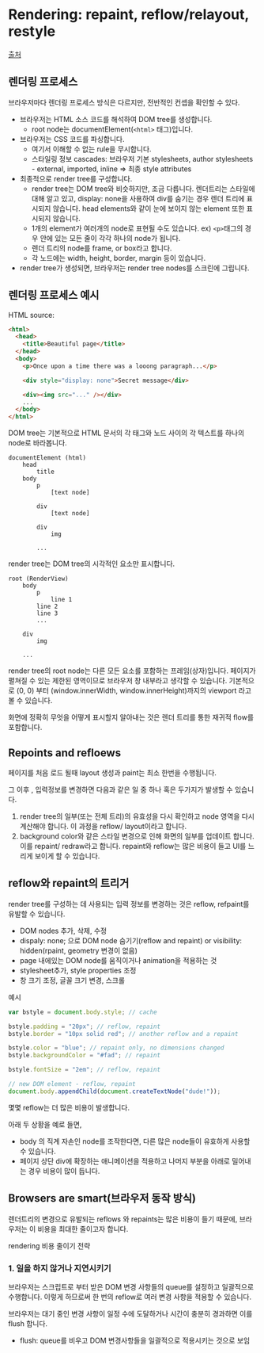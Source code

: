 # Rendering: repaint, reflow/relayout, restyle

[출처](https://www.phpied.com/rendering-repaint-reflowrelayout-restyle/)

## 렌더링 프로세스

브라우저마다 렌더링 프로세스 방식은 다르지만, 전반적인 컨셉을 확인할 수 있다.

- 브라우저는 HTML 소스 코드를 해석하여 DOM tree를 생성합니다.
  - root node는 documentElement(`<html>` 태그)입니다.
- 브라우저는 CSS 코드를 파싱합니다.
  - 여기서 이해할 수 없는 rule을 무시합니다.
  - 스타일링 정보 cascades: 브라우저 기본 stylesheets, author stylesheets - external, imported, inline => 최종 style attributes
- 최종적으로 render tree를 구성합니다.
  - render tree는 DOM tree와 비슷하지만, 조금 다릅니다.
    렌더트리는 스타일에 대해 알고 있고, display: none을 사용하여 div를 숨기는 경우 렌더 트리에 표시되지 않습니다. head elements와 같이 눈에 보이지 않는 element 또한 표시되지 않습니다.
  - 1개의 element가 여러개의 node로 표현될 수도 있습니다.
    ex) `<p>`태그의 경우 안에 있는 모든 줄이 각각 하나의 node가 됩니다.
  - 렌더 트리의 node를 frame, or box라고 합니다.
  - 각 노드에는 width, height, border, margin 등이 있습니다.
- render tree가 생성되면, 브라우저는 render tree nodes를 스크린에 그립니다.

## 렌더링 프로세스 예시

HTML source:

```html
<html>
  <head>
    <title>Beautiful page</title>
  </head>
  <body>
    <p>Once upon a time there was a looong paragraph...</p>

    <div style="display: none">Secret message</div>

    <div><img src="..." /></div>
    ...
  </body>
</html>
```

DOM tree는 기본적으로 HTML 문서의 각 태그와 노드 사이의 각 텍스트를 하나의 node로 바라봅니다.

```
documentElement (html)
    head
        title
    body
        p
            [text node]

        div
            [text node]

        div
            img

        ...
```

render tree는 DOM tree의 시각적인 요소만 표시합니다.

```
root (RenderView)
    body
        p
            line 1
	    line 2
	    line 3
	    ...

	div
	    img

	...
```

render tree의 root node는 다른 모든 요소를 포함하는 프레임(상자)입니다. 페이지가 펼쳐질 수 있는 제한된 영역이므로 브라우저 창 내부라고 생각할 수 있습니다.
기본적으로 (0, 0) 부터 (window.innerWidth, window.innerHeight)까지의 viewport 라고 볼 수 있습니다.

화면에 정확히 무엇을 어떻게 표시할지 알아내는 것은 렌더 트리를 통한 재귀적 flow를 포함합니다.

## Repoints and refloews

페이지를 처음 로드 될때 layout 생성과 paint는 최소 한번을 수행됩니다.

그 이후 , 입력정보를 변경하면 다음과 같은 일 중 하나 혹은 두가지가 발생할 수 있습니다.

1. render tree의 일부(또는 전체 트리)의 유효성을 다시 확인하고 node 영역을 다시 계산해야 합니다. 이 과정을 reflow/ layout이라고 합니다.
2. background color와 같은 스타일 변경으로 인해 화면의 일부를 업데이트 합니다. 이를 repaint/ redraw라고 합니다.
   repaint와 reflow는 많은 비용이 들고 UI를 느리게 보이게 할 수 있습니다.

## reflow와 repaint의 트리거

render tree를 구성하는 데 사용되는 입력 정보를 변경하는 것은 reflow, refpaint를 유발할 수 있습니다.

- DOM nodes 추가, 삭제, 수정
- dispaly: none; 으로 DOM node 숨기기(reflow and repaint) or visibility: hidden(rpaint, geometry 변경이 없음)
- page 내에있는 DOM node를 움직이거나 animation을 적용하는 것
- stylesheet추가, style properties 조정
- 창 크기 조정, 글꼴 크기 변경, 스크롤

예시

```javascript
var bstyle = document.body.style; // cache

bstyle.padding = "20px"; // reflow, repaint
bstyle.border = "10px solid red"; // another reflow and a repaint

bstyle.color = "blue"; // repaint only, no dimensions changed
bstyle.backgroundColor = "#fad"; // repaint

bstyle.fontSize = "2em"; // reflow, repaint

// new DOM element - reflow, repaint
document.body.appendChild(document.createTextNode("dude!"));
```

몇몇 reflow는 더 많은 비용이 발생합니다.

아래 두 상황을 예로 들면,

- body 의 직계 자손인 node를 조작한다면, 다른 많은 node들이 유효하게 사용할 수 있습니다.
- 페이지 상단 div에 확장하는 애니메이션을 적용하고 나머지 부분을 아래로 밀어내는 경우 비용이 많이 듭니다.

## Browsers are smart(브라우저 동작 방식)

렌더트리의 변경으로 유발되는 reflows 와 repaints는 많은 비용이 들기 때문에, 브라우저는 이 비용을 최대한 줄이고자 합니다.

rendering 비용 줄이기 전략

### 1. 일을 하지 않거나 지연시키기

브라우저는 스크립트로 부터 받은 DOM 변경 사항들의 queue를 설정하고 일괄적으로 수행합니다. 이렇게 하므로써 한 번의 reflow로 여러 변경 사항을 적용할 수 있습니다.

브라우저는 대기 중인 변경 사항이 일정 수에 도달하거나 시간이 충분히 경과하면 이를 flush 합니다.

- flush: queue를 비우고 DOM 변경사항들을 일괄적으로 적용시키는 것으로 보임
